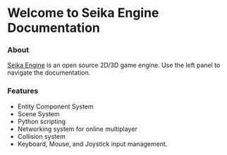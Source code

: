 # Welcome to Seika Engine Documentation

### About

[Seika Engine](https://github.com/Chukobyte/seika-engine) is an open source 2D/3D game engine.  Use the left panel to navigate the documentation.

### Features

* Entity Component System
* Scene System
* Python scripting
* Networking system for online multiplayer
* Collision system
* Keyboard, Mouse, and Joystick input management.
